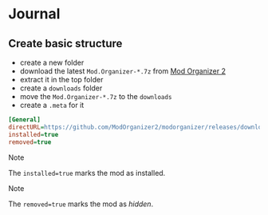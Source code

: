 # Journal

## Create basic structure

* create a new folder
* download the latest `Mod.Organizer-*.7z` from [Mod Organizer 2](https://github.com/ModOrganizer2/modorganizer/releases)
* extract it in the top folder
* create a `downloads` folder
* move the `Mod.Organizer-*.7z` to the `downloads`
* create a `.meta` for it

```ini
[General]
directURL=https://github.com/ModOrganizer2/modorganizer/releases/download/v2.5.2/Mod.Organizer-2.5.2.7z
installed=true
removed=true
```

> [!NOTE]
> The `installed=true` marks the mod as installed.

> [!NOTE]
> The `removed=true` marks the mod as *hidden*.
